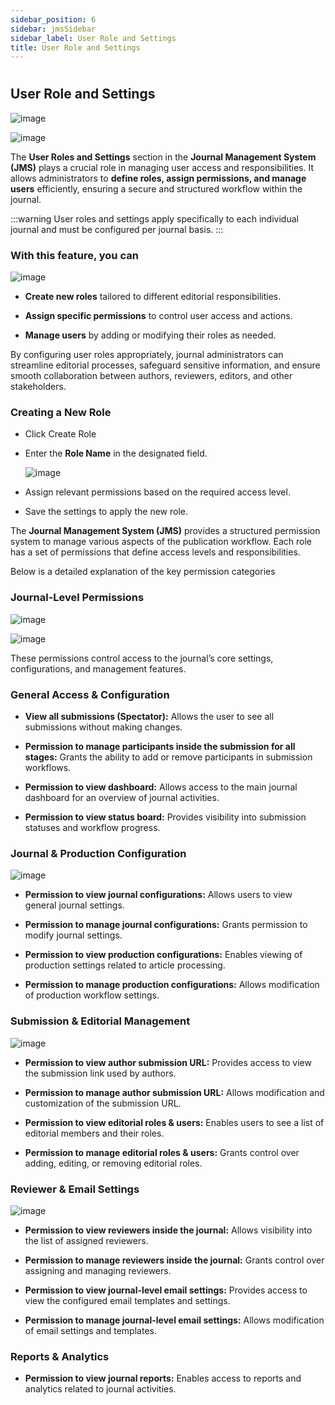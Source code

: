 ```yaml
---
sidebar_position: 6
sidebar: jmsSidebar
sidebar_label: User Role and Settings
title: User Role and Settings
---
```

#

## User Role and Settings

![image](https://cdn.kryoni.com/kryoni-docs/images/journal/user-role-1.webp)

![image](https://cdn.kryoni.com/kryoni-docs/images/journal/user-role-2.webp)

The **User Roles and Settings** section in the **Journal Management System (JMS)** plays a crucial role in managing user access and responsibilities. It allows administrators to **define roles, assign permissions, and manage users** efficiently, ensuring a secure and structured workflow within the journal.

:::warning
User roles and settings apply specifically to each individual journal and must be configured per journal basis.
:::

### With this feature, you can

![image](https://cdn.kryoni.com/kryoni-docs/images/journal/user-roles-settings.webp)

- **Create new roles** tailored to different editorial responsibilities.

- **Assign specific permissions** to control user access and actions.

- **Manage users** by adding or modifying their roles as needed.

By configuring user roles appropriately, journal administrators can streamline editorial processes, safeguard sensitive information, and ensure smooth collaboration between authors, reviewers, editors, and other stakeholders.

### Creating a New Role

- Click Create Role

- Enter the **Role Name** in the designated field.

    ![image](https://cdn.kryoni.com/kryoni-docs/images/journal/new-role.webp)

- Assign relevant permissions based on the required access level.

- Save the settings to apply the new role.

The **Journal Management System (JMS)** provides a structured permission system to manage various aspects of the publication workflow. Each role has a set of permissions that define access levels and responsibilities.

Below is a detailed explanation of the key permission categories

### Journal-Level Permissions

![image](https://cdn.kryoni.com/kryoni-docs/images/journal/journal-level-1.webp)

![image](https://cdn.kryoni.com/kryoni-docs/images/journal/journal-level-2.webp)

These permissions control access to the journal’s core settings, configurations, and management features.

### General Access & Configuration

- **View all submissions (Spectator):** Allows the user to see all submissions without making changes.

- **Permission to manage participants inside the submission for all stages:** Grants the ability to add or remove participants in submission workflows.

- **Permission to view dashboard:** Allows access to the main journal dashboard for an overview of journal activities.

- **Permission to view status board:** Provides visibility into submission statuses and workflow progress.

### Journal & Production Configuration

![image](https://cdn.kryoni.com/kryoni-docs/images/journal/journal-and-production-cofiguration.webp)

- **Permission to view journal configurations:** Allows users to view general journal settings.

- **Permission to manage journal configurations:** Grants permission to modify journal settings.

- **Permission to view production configurations:** Enables viewing of production settings related to article processing.

- **Permission to manage production configurations:** Allows modification of production workflow settings.

### Submission & Editorial Management

![image](https://cdn.kryoni.com/kryoni-docs/images/journal/submission-and-editorial-management.webp)

- **Permission to view author submission URL:** Provides access to view the submission link used by authors.

- **Permission to manage author submission URL:** Allows modification and customization of the submission URL.

- **Permission to view editorial roles & users:** Enables users to see a list of editorial members and their roles.

- **Permission to manage editorial roles & users:** Grants control over adding, editing, or removing editorial roles.

### Reviewer & Email Settings

![image](https://cdn.kryoni.com/kryoni-docs/images/journal/reviewer-&-email-Settings.webp)

- **Permission to view reviewers inside the journal:** Allows visibility into the list of assigned reviewers.

- **Permission to manage reviewers inside the journal:** Grants control over assigning and managing reviewers.

- **Permission to view journal-level email settings:** Provides access to view the configured email templates and settings.

- **Permission to manage journal-level email settings:** Allows modification of email settings and templates.

### Reports & Analytics

- **Permission to view journal reports:** Enables access to reports and analytics related to journal activities.
